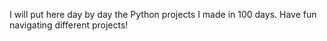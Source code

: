 I will put here day by day the Python projects I made in 100 days. Have fun navigating different projects!
